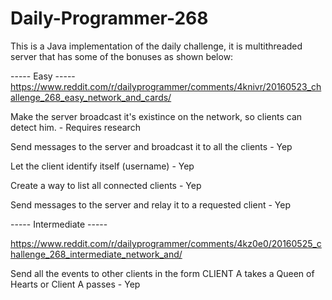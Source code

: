 # Daily-Programmer-268
This is a Java implementation of the daily challenge, it is multithreaded server that has some of the bonuses as shown below:

----- Easy -----
https://www.reddit.com/r/dailyprogrammer/comments/4knivr/20160523_challenge_268_easy_network_and_cards/

Make the server broadcast it's existince on the network, so clients can detect him. - Requires research

Send messages to the server and broadcast it to all the clients - Yep

Let the client identify itself (username) - Yep

Create a way to list all connected clients - Yep

Send messages to the server and relay it to a requested client - Yep

----- Intermediate -----

https://www.reddit.com/r/dailyprogrammer/comments/4kz0e0/20160525_challenge_268_intermediate_network_and/

Send all the events to other clients in the form CLIENT A takes a Queen of Hearts or Client A passes - Yep
